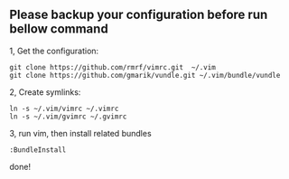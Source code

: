  Please backup your configuration before run bellow command 
 --------

1, Get the configuration:

    git clone https://github.com/rmrf/vimrc.git  ~/.vim
    git clone https://github.com/gmarik/vundle.git ~/.vim/bundle/vundle

2, Create symlinks:

    ln -s ~/.vim/vimrc ~/.vimrc
    ln -s ~/.vim/gvimrc ~/.gvimrc

3, run vim, then install related bundles

    :BundleInstall

done!
